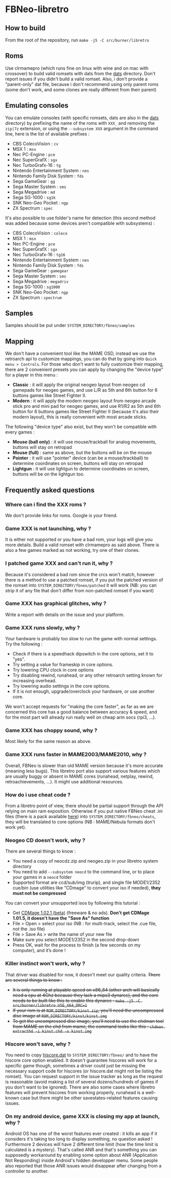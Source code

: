 # FBNeo-libretro

## How to build

From the root of the repository, run `make -j5 -C src/burner/libretro`

## Roms

Use clrmamepro (which runs fine on linux with wine and on mac with crossover) to build valid romsets with dats from the [dats](/dats/) directory.
Don't report issues if you didn't build a valid romset.
Also, i don't provide a "parent-only" dat file, because i don't recommend using only parent roms (some don't work, and some clones are really different from their parent)

## Emulating consoles

You can emulate consoles (with specific romsets, dats are also in the [dats](/dats/) directory) by prefixing the name of the roms with `XXX_` and removing the `zip|7z` extension, or using the `--subsystem XXX` argument in the command line, here is the list of available prefixes :
* CBS ColecoVision : `cv`
* MSX 1 : `msx`
* Nec PC-Engine : `pce`
* Nec SuperGrafX : `sgx`
* Nec TurboGrafx-16 : `tg`
* Nintendo Entertainment System : `nes`
* Nintendo Family Disk System : `fds`
* Sega GameGear : `gg`
* Sega Master System : `sms`
* Sega Megadrive : `md`
* Sega SG-1000 : `sg1k`
* SNK Neo-Geo Pocket : `ngp`
* ZX Spectrum : `spec`

It's also possible to use folder's name for detection (this second method was added because some devices aren't compatible with subsystems) :
* CBS ColecoVision : `coleco`
* MSX 1 : `msx`
* Nec PC-Engine : `pce`
* Nec SuperGrafX : `sgx`
* Nec TurboGrafx-16 : `tg16`
* Nintendo Entertainment System : `nes`
* Nintendo Family Disk System : `fds`
* Sega GameGear : `gamegear`
* Sega Master System : `sms`
* Sega Megadrive : `megadriv`
* Sega SG-1000 : `sg1000`
* SNK Neo-Geo Pocket : `ngp`
* ZX Spectrum : `spectrum`

## Samples

Samples should be put under `SYSTEM_DIRECTORY/fbneo/samples`

## Mapping

We don't have a convenient tool like the MAME OSD, instead we use the retroarch api to customize mappings, you can do that by going into `Quick menu > Controls`.
For those who don't want to fully customize their mapping, there are 2 convenient presets you can apply by changing the "device type" for a player in this menu :
* **Classic** : it will apply the original neogeo layout from neogeo cd gamepads for neogeo games, and use L/R as 5th and 6th button for 6 buttons games like Street Fighter II.
* **Modern** : it will apply the modern neogeo layout from neogeo arcade stick pro and mini pad for neogeo games, and use R1/R2 as 5th and 6th button for 6 buttons games like Street Fighter II (because it's also their modern layout), this is really convenient with most arcade sticks.

The following "device type" also exist, but they won't be compatible with every games :
* **Mouse (ball only)** : it will use mouse/trackball for analog movements, buttons will stay on retropad
* **Mouse (full)** : same as above, but the buttons will be on the mouse
* **Pointer** : it will use "pointer" device (can be a mouse/trackball) to determine coordinates on screen, buttons will stay on retropad
* **Lightgun** : it will use lightgun to determine coordinates on screen, buttons will be on the lightgun too.

## Frequently asked questions

### Where can i find the XXX roms ?
We don't provide links for roms. Google is your friend.

### Game XXX is not launching, why ?
It is either not supported or you have a bad rom, your logs will give you more details. Build a valid romset with clrmamepro as said above.
There is also a few games marked as not working, try one of their clones.

### I patched game XXX and can't run it, why ?
Because it's considered a bad rom since the crcs won't match, however there is a method to use a patched romset, if you put the patched version of the romset into `SYSTEM_DIRECTORY/fbneo/patched` it will work (NB: you can strip it of any file that don't differ from non-patched romset if you want)

### Game XXX has graphical glitches, why ?
Write a report with details on the issue and your platform.

### Game XXX runs slowly, why ?
Your hardware is probably too slow to run the game with normal settings. Try the following :
* Check if there is a speedhack dipswitch in the core options, set it to "yes".
* Try setting a value for frameskip in core options.
* Try lowering CPU clock in core options
* Try disabling rewind, runahead, or any other retroarch setting known for increasing overhead.
* Try lowering audio settings in the core options.
* If it is not enough, upgrade/overclock your hardware, or use another core.

We won't accept requests for "making the core faster", as far as we are concerned this core has a good balance between accuracy & speed, and for the most part will already run really well on cheap arm socs (rpi3, ...).

### Game XXX has choppy sound, why ?
Most likely for the same reason as above.

### Game XXX runs faster in MAME2003/MAME2010, why ?
Overall, FBNeo is slower than old MAME version because it's more accurate (meaning less bugs).
This libretro port also support various features which are usually buggy or absent in MAME cores (runahead, netplay, rewind, retroachievements, ...). It might use additional resources.

### How do i use cheat code ?
From a libretro point of view, there should be partial support through the API relying on main ram exposition. 
Otherwise if you put native FBNeo cheat .ini files (there is a pack available [here](https://github.com/finalburnneo/FBNeo-cheats/archive/master.zip)) into `SYSTEM_DIRECTORY/fbneo/cheats`, they will be translated to core options (NB : MAME/Nebula formats don't work yet).

### Neogeo CD doesn't work, why ?
There are several things to know :
* You need a copy of neocdz.zip and neogeo.zip in your libretro system directory
* You need to add `--subsystem neocd` to the command line, or to place your games in a `neocd` folder
* Supported format are ccd/sub/img (trurip), and single file MODE1/2352 cue/bin (use utilities like "CDmage" to convert your iso if needed), **they must not be compressed**

You can convert your unsupported isos by following this tutorial :
* Get [CDMage 1.02.1 (beta)](https://www.videohelp.com/software/CDMage) (freeware & no ads). **Don't get CDMage 1.01.5, it doesn't have the "Save As" function**
* File > Open > select your iso (NB : for multi-track, select the .cue file, not the .iso file)
* File > Save As > write the name of your new file
* Make sure you select MODE1/2352 in the second drop-down
* Press OK, wait for the process to finish (a few seconds on my computer), and it’s done !

### Killer instinct won't work, why ?
That driver was disabled for now, it doesn't meet our quality criteria.
~~There are several things to know :~~
* ~~It is only running at playable speed on x86_64 (other arch will basically need a cpu at 4Ghz because they lack a mips3 dynarec), and the core needs to be built like this to enable this dynarec : `make -j5 -C src/burner/libretro USE_X64_DRC=1`~~
* ~~If your rom is at `ROM_DIRECTORY/kinst.zip`, you'll need the uncompressed disc image at `ROM_DIRECTORY/kinst/kinst.img`~~
* ~~To get the uncompressed disc image, you'll need to use the chdman tool from MAME on the chd from mame, the command looks like this : `chdman extracthd -i kinst.chd -o kinst.img`~~

### Hiscore won't save, why ?
You need to copy [hiscore.dat](/metadata/hiscore.dat) to `SYSTEM_DIRECTORY/fbneo/` and to have the hiscore core option enabled. It doesn't guarantee hiscores will work for a specific game though, sometimes a driver could just be missing the necessary support code for hiscores (or hiscore.dat might not be listing the romset). You can request support in the issue tracker as long as the request is reasonable (avoid making a list of several dozens/hundreds of games if you don't want to be ignored). There are also some cases where libretro features will prevent hiscores from working properly, runahead is a well-known case but there might be other savestates-related features causing issues.

### On my android device, game XXX is closing my app at launch, why ?
Android OS has one of the worst features ever created : it kills an app if it considers it's taking too long to display something, no question asked ! Furthermore 2 devices will have 2 different time limit (how the time limit is calculated is a mystery). That's called ANR and that's something you can supposedly workaround by enabling some option about ANR (Application Not Responding) inside Android's hidden developper menu. Some people also reported that those ANR issues would disappear after changing from a controller to another.
